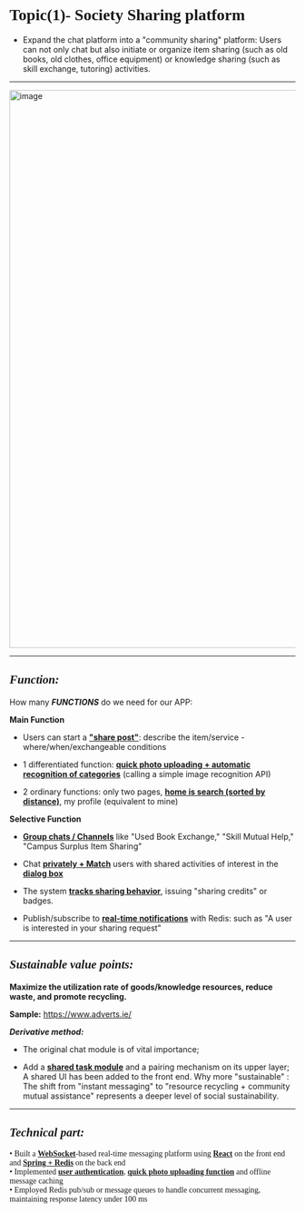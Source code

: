 <h1 style="font-family: Times New Roman, serif;">Topic(1)- Society Sharing platform</h1>

- Expand the chat platform into a "community sharing" platform: Users can not only chat but also initiate or organize item sharing (such as old books, old clothes, office equipment) or knowledge sharing (such as skill exchange, tutoring) activities.
<hr/>
<img width="1993" height="983" alt="image" src="https://github.com/user-attachments/assets/32776126-066b-49f1-976e-0c2aaaa4562b"/>

---
<h2 style="font-family: Times New Roman, serif;"><i>Function:</i></h2>

How many ***FUNCTIONS*** do we need for our APP:

**Main Function**

- Users can start a <u><b>"share post"</b></u>: describe the item/service - where/when/exchangeable conditions 

- 1 differentiated function: <b><u>quick photo uploading + automatic recognition of categories</u></b> (calling a simple image recognition API)

- 2 ordinary functions: only two pages, <b><u>home is search (sorted by distance)</u></b>, my profile (equivalent to mine) 


**Selective Function**

- <b><u>Group chats / Channels</u></b> like "Used Book Exchange," "Skill Mutual Help," "Campus Surplus Item Sharing"

- Chat <b><u>privately + Match</u></b> users with shared activities of interest in the <b><u>dialog box</u></b>

- The system <u><b>tracks sharing behavior</b></u>, issuing "sharing credits" or badges.

- Publish/subscribe to <b><u>real-time notifications</u></b> with Redis: such as "A user is interested in your sharing request"


---
<h2 style="font-family: Times New Roman, serif;"><i>Sustainable value points:</i></h2>
<p><b>Maximize the utilization rate of goods/knowledge resources, reduce waste, and promote recycling.</b></p>

<href><b>Sample:</b> https://www.adverts.ie/</href>

 ***Derivative method:*** 

- The original chat module is of vital importance; 

- Add a <b><u>shared task module</u></b> and a pairing mechanism on its upper layer; A shared UI has been added to the front end.
Why more "sustainable" : The shift from "instant messaging" to "resource recycling + community mutual assistance" represents a deeper level of social sustainability.

---

<h2 style="font-family: Times New Roman, serif;"><i>Technical part:</i></h2>
<p style="font-family: Times New Roman, serif;">
•	Built a <b><u>WebSocket</u></b>-based real-time messaging platform using <b><u>React</b></u> on the front end and <b><u>Spring + Redis</b></u> on the back end</br>
•	Implemented <b><u>user authentication</u></b>, <b><u>quick photo uploading function</u></b> and offline message caching</br>
•	Employed Redis pub/sub or message queues to handle concurrent messaging, maintaining response latency under 100 ms
</p>
